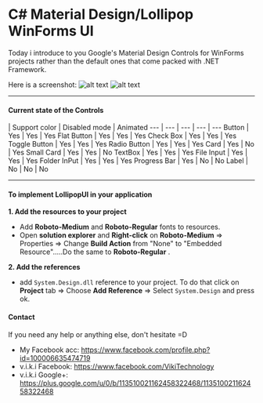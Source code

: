 C# Material Design/Lollipop WinForms UI
=====================
Today i introduce to you Google's Material Design Controls for WinForms projects rather than the default ones that come packed with .NET Framework.

Here is a screenshot:
![alt text](http://i.imgur.com/bp1Pyxh.png)
![alt text](http://i.imgur.com/UdJJr1M.png)

---
#### Current state of the Controls
 | Support color | Disabled mode | Animated
--- | --- | --- | --- | ---
Button | Yes | Yes | Yes
Flat Button | Yes | Yes | Yes
Check Box | Yes | Yes | Yes
Toggle Button | Yes | Yes | Yes
Radio Button | Yes | Yes | Yes
Card | Yes | No | Yes
Small Card | Yes | Yes | No
TextBox | Yes | Yes | Yes
File Input | Yes | Yes | Yes
Folder InPut | Yes | Yes | Yes
Progress Bar | Yes | No | No
Label | No | No | No

---

#### To implement LollipopUI in your application

**1. Add the resources to your project**

- Add **Roboto-Medium** and **Roboto-Regular** fonts to resources.
- Open **solution explorer** and **Right-click** on **Roboto-Medium** => Properties => Change **Build Action** from "None" to "Embedded Resource".....Do the same to **Roboto-Regular** .

**2. Add the references**

- add `System.Design.dll` reference to your project. To do that click on **Project** tab => Choose **Add Reference** => Select `System.Design` and press ok.

#### Contact

If you need any help or anything else, don't hesitate =D

- My Facebook acc: https://www.facebook.com/profile.php?id=100006635474719
- v.i.k.i Facebook: https://www.facebook.com/VikiTechnology
- v.i.k.i Google+: https://plus.google.com/u/0/b/113510021162458322468/113510021162458322468
